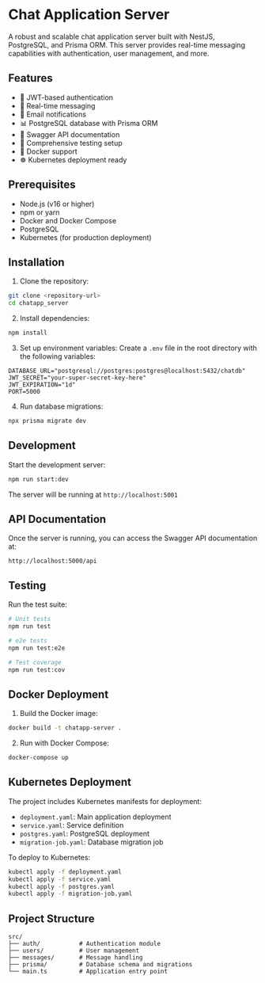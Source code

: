 # Chat Application Server

A robust and scalable chat application server built with NestJS, PostgreSQL, and Prisma ORM. This server provides real-time messaging capabilities with authentication, user management, and more.

## Features

- 🔐 JWT-based authentication
- 💬 Real-time messaging
- 📧 Email notifications
- 📊 PostgreSQL database with Prisma ORM
- 📝 Swagger API documentation
- 🧪 Comprehensive testing setup
- 🐳 Docker support
- ☸️ Kubernetes deployment ready

## Prerequisites

- Node.js (v16 or higher)
- npm or yarn
- Docker and Docker Compose
- PostgreSQL
- Kubernetes (for production deployment)

## Installation

1. Clone the repository:
```bash
git clone <repository-url>
cd chatapp_server
```

2. Install dependencies:
```bash
npm install
```

3. Set up environment variables:
Create a `.env` file in the root directory with the following variables:
```env
DATABASE_URL="postgresql://postgres:postgres@localhost:5432/chatdb"
JWT_SECRET="your-super-secret-key-here"
JWT_EXPIRATION="1d"
PORT=5000
```

4. Run database migrations:
```bash
npx prisma migrate dev
```

## Development

Start the development server:
```bash
npm run start:dev
```

The server will be running at `http://localhost:5001`

## API Documentation

Once the server is running, you can access the Swagger API documentation at:
```
http://localhost:5000/api
```

## Testing

Run the test suite:
```bash
# Unit tests
npm run test

# e2e tests
npm run test:e2e

# Test coverage
npm run test:cov
```

## Docker Deployment

1. Build the Docker image:
```bash
docker build -t chatapp-server .
```

2. Run with Docker Compose:
```bash
docker-compose up
```

## Kubernetes Deployment

The project includes Kubernetes manifests for deployment:

- `deployment.yaml`: Main application deployment
- `service.yaml`: Service definition
- `postgres.yaml`: PostgreSQL deployment
- `migration-job.yaml`: Database migration job

To deploy to Kubernetes:
```bash
kubectl apply -f deployment.yaml
kubectl apply -f service.yaml
kubectl apply -f postgres.yaml
kubectl apply -f migration-job.yaml
```

## Project Structure

```
src/
├── auth/           # Authentication module
├── users/          # User management
├── messages/       # Message handling
├── prisma/         # Database schema and migrations
└── main.ts         # Application entry point
```
